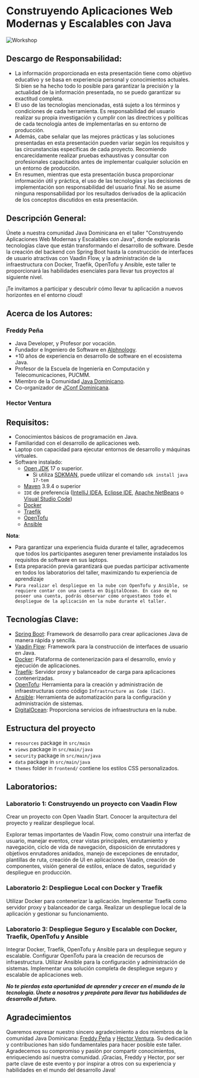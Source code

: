 # Construyendo Aplicaciones Web Modernas y Escalables con Java
![Workshop](https://github.com/fredpena/workshop-construyendo-aplicaciones-web-modernas-escalables/assets/5680906/62b84591-0831-420b-a364-b9e9d1a93327)


## Descargo de Responsabilidad:

* La información proporcionada en esta presentación tiene como objetivo educativo y se basa en experiencia personal y
  conocimientos actuales. Si bien se ha hecho todo lo posible para garantizar la precisión y la actualidad de la
  información presentada, no se puedo garantizar su exactitud completa.
* El uso de las tecnologías mencionadas, está sujeto a los términos y condiciones de cada herramienta. Es
  responsabilidad
  del usuario realizar su propia investigación y cumplir con las directrices y políticas de cada tecnología antes de
  implementarlas en su entorno de producción.
* Además, cabe señalar que las mejores prácticas y las soluciones presentadas en esta presentación pueden variar según
  los
  requisitos y las circunstancias específicas de cada proyecto. Recomiendo encarecidamente realizar pruebas exhaustivas
  y
  consultar con profesionales capacitados antes de implementar cualquier solución en un entorno de producción.
* En resumen, mientras que esta presentación busca proporcionar información útil y práctica, el uso de las tecnologías y
  las decisiones de implementación son responsabilidad del usuario final. No se asume ninguna responsabilidad por los
  resultados derivados de la aplicación de los conceptos discutidos en esta presentación.

## Descripción General:

Únete a nuestra comunidad Java Dominicana en el taller "Construyendo Aplicaciones Web Modernas y Escalables con Java",
donde explorarás tecnologías clave que están transformando el desarrollo de software. Desde la creación del backend con
Spring Boot hasta la construcción de interfaces de usuario atractivas con Vaadin Flow, y la administración de la
infraestructura con Docker, Traefik, OpenTofu y Ansible, este taller te proporcionará las habilidades esenciales para
llevar tus proyectos al siguiente nivel.

¡Te invitamos a participar y descubrir cómo llevar tu aplicación a nuevos horizontes en el entorno
cloud!

## Acerca de los Autores:

### Freddy Peña

* Java Developer, y Profesor por vocación.
* Fundador e Ingeniero de Software en [Alphnology](https://alphnology.com/).
* +10 años de experiencia en desarrollo de software en el ecosistema Java.
* Profesor de la Escuela de Ingeniería en Computación y Telecomunicaciones, PUCMM.
* Miembro de la Comunidad [Java Dominicano](https://site.javadominicano.org/).
* Co-organizador de [JConf Dominicana](https://jconfdominicana.org/).

### Hector Ventura

## Requisitos:

* Conocimientos básicos de programación en Java.
* Familiaridad con el desarrollo de aplicaciones web.
* Laptop con capacidad para ejecutar entornos de desarrollo y máquinas virtuales.
* Software instalado:
    * [Open JDK](https://adoptium.net/temurin/releases/?package=jdk&version=17) 17 o superior.
        * Si utiliza [SDKMAN](https://sdkman.io/install), puede utilizar el comando `sdk install java 17-tem`
    * [Maven](https://maven.apache.org/) 3.9.4 o superior
    * `IDE` de
      preferencia ([IntelliJ IDEA](https://www.jetbrains.com/idea/download/other.html), [Eclipse IDE](https://www.eclipse.org/downloads/packages/installer), [Apache NetBeans](https://netbeans.apache.org/front/main/download/)
      o [Visual Studio Code](https://code.visualstudio.com/Download))
    * [Docker](https://www.docker.com/get-started/)
    * [Traefik](https://doc.traefik.io/traefik/)
    * [OpenTofu](https://opentofu.org/docs/intro/)
    * [Ansible](https://docs.ansible.com/)

**Nota**:

* Para garantizar una experiencia fluida durante el taller, agradecemos que todos los participantes aseguren tener
  previamente instalados los requisitos de software en sus laptops.
* Esta preparación previa garantizará que puedas participar activamente en todos los laboratorios del taller,
  maximizando tu experiencia de aprendizaje
* `Para realizar el despliegue en la nube con OpenTofu y Ansible, se requiere contar con una cuenta en
  DigitalOcean. En caso de no poseer una cuenta, podrás observar cómo orquestamos todo el despliegue de la aplicación en
  la nube durante el taller.`

## Tecnologías Clave:

- [Spring Boot](https://spring.io/projects/spring-boot): Framework de desarrollo para crear aplicaciones Java de manera
  rápida y sencilla.
- [Vaadin Flow](https://vaadin.com/flow): Framework para la construcción de interfaces de usuario en Java.
- [Docker](https://www.docker.com/): Plataforma de contenerización para el desarrollo, envío y ejecución de
  aplicaciones.
- [Traefik](https://traefik.io/traefik/): Servidor proxy y balanceador de carga para aplicaciones contenerizadas.
- [OpenTofu](https://opentofu.org/): Herramienta para la creación y administración de infraestructuras como
  código `Infrastructure as Code (IaC)`.
- [Ansible](https://www.ansible.com/): Herramienta de automatización para la configuración y administración de sistemas.
- [DigitalOcean](https://www.digitalocean.com/): Proporciona servicios de infraestructura en la nube.

## Estructura del proyecto

- `resources` package in `src/main`
- `views` package in `src/main/java`
- `security` package in `src/main/java`
- `data` package in `src/main/java`
- `themes` folder in `frontend/` contiene los estilos CSS personalizados.

## Laboratorios:

### Laboratorio 1: Construyendo un proyecto con Vaadin Flow

Crear un proyecto con Open Vaadin Start. Conocer la arquitectura del proyecto y realizar despliegue local.

Explorar temas importantes de Vaadin Flow, como construir una interfaz de usuario, manejar eventos, crear vistas
principales, enrutamiento y navegación, ciclo de vida de navegación, disposición de enrutadores y objetivos enrutadores
anidados, manejo de excepciones de enrutador, plantillas de ruta, creación de UI en aplicaciones Vaadin, creación de
componentes, visión general de estilos, enlace de datos, seguridad y despliegue en producción.

### Laboratorio 2: Despliegue Local con Docker y Traefik

Utilizar Docker para contenerizar la aplicación.
Implementar Traefik como servidor proxy y balanceador de carga.
Realizar un despliegue local de la aplicación y gestionar su funcionamiento.

### Laboratorio 3: Despliegue Seguro y Escalable con Docker, Traefik, OpenTofu y Ansible

Integrar Docker, Traefik, OpenTofu y Ansible para un despliegue seguro y escalable.
Configurar OpenTofu para la creación de recursos de infraestructura.
Utilizar Ansible para la configuración y administración de sistemas.
Implementar una solución completa de despliegue seguro y escalable de aplicaciones web.

_**No te pierdas esta oportunidad de aprender y crecer en el mundo de la tecnología. Únete a nosotros y prepárate para
llevar tus habilidades de desarrollo al futuro.**_

## Agradecimientos

Queremos expresar nuestro sincero agradecimiento a dos miembros de la comunidad Java
Dominicana: [Freddy Peña](https://twitter.com/fred_pena)
y [Hector Ventura](https://twitter.com/hectorvent). Su dedicación y contribuciones han sido fundamentales para hacer
posible este taller. Agradecemos su
compromiso y pasión por compartir conocimientos, enriqueciendo así nuestra comunidad. ¡Gracias, Freddy y Hector, por ser
parte clave de este evento y por inspirar a otros con su experiencia y habilidades en el mundo del desarrollo Java!
